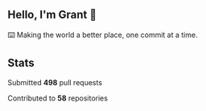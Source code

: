 ## Hello, I'm Grant 👋

⌨️  Making the world a better place, one commit at a time.


## Stats

Submitted **498** pull requests

Contributed to **58** repositories
